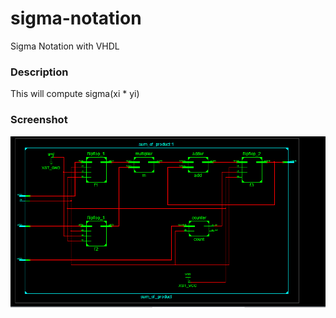 # sigma-notation
Sigma Notation with VHDL
### Description
This will compute sigma(xi * yi)
### Screenshot
![alt text](https://github.com/NazaninTafreshi/sigma-notation/blob/master/schematic.PNG)
